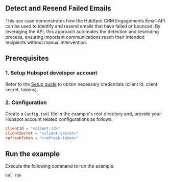 ## Detect and Resend Failed Emails

This use case demonstrates how the HubSpot CRM Engagements Email API can be used to identify and resend emails that have failed or bounced. By leveraging the API, this approach automates the detection and resending process, ensuring important communications reach their intended recipients without manual intervention.

## Prerequisites

### 1. Setup Hubspot developer account

Refer to the [Setup guide](../../ballerina/Package.md#setup-guide) to obtain necessary credentials (client Id, client secret, tokens).

### 2. Configuration

Create a `Config.toml` file in the example's root directory and, provide your Hubspot account related configurations as follows:

```toml
clientId = "<client-id>"
clientSecret = "<client-secret>"
refreshToken = "<refresh-token>"
```

## Run the example

Execute the following command to run the example:

```bash
bal run
```